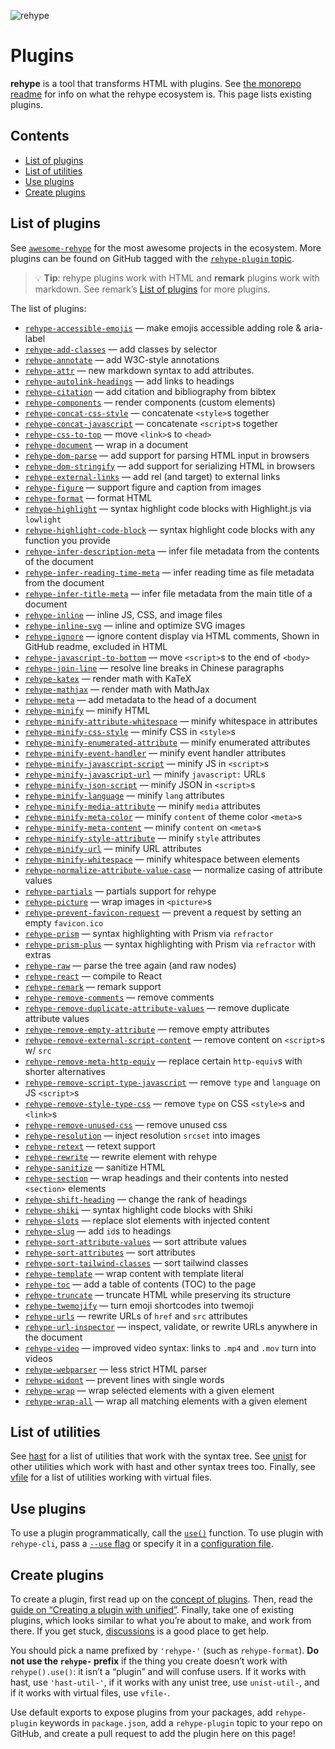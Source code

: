 ![rehype][logo]

# Plugins

**rehype** is a tool that transforms HTML with plugins.
See [the monorepo readme][rehype] for info on what the rehype ecosystem is.
This page lists existing plugins.

## Contents

*   [List of plugins](#list-of-plugins)
*   [List of utilities](#list-of-utilities)
*   [Use plugins](#use-plugins)
*   [Create plugins](#create-plugins)

## List of plugins

See [`awesome-rehype`][awesome-rehype] for the most awesome projects in the
ecosystem.
More plugins can be found on GitHub tagged with the
[`rehype-plugin` topic][topic].

> 💡 **Tip**: rehype plugins work with HTML and **remark** plugins work with
> markdown.
> See remark’s [List of plugins][remark-plugins] for more plugins.

The list of plugins:

*   [`rehype-accessible-emojis`](https://github.com/GaiAma/Coding4GaiAma/tree/HEAD/packages/rehype-accessible-emojis)
    — make emojis accessible adding role & aria-label
*   [`rehype-add-classes`](https://github.com/martypdx/rehype-add-classes)
    — add classes by selector
*   [`rehype-annotate`](https://github.com/baldurbjarnason/rehype-annotate)
    — add W3C-style annotations
*   [`rehype-attr`](https://github.com/jaywcjlove/rehype-attr)
    — new markdown syntax to add attributes.
*   [`rehype-autolink-headings`](https://github.com/rehypejs/rehype-autolink-headings)
    — add links to headings
*   [`rehype-citation`](https://github.com/timlrx/rehype-citation)
    — add citation and bibliography from bibtex
*   [`rehype-components`](https://github.com/marekweb/rehype-components)
    — render components (custom elements)
*   [`rehype-concat-css-style`](https://github.com/rehypejs/rehype-minify/tree/main/packages/rehype-concat-css-style)
    — concatenate `<style>`s together
*   [`rehype-concat-javascript`](https://github.com/rehypejs/rehype-minify/tree/main/packages/rehype-concat-javascript)
    — concatenate `<script>`s together
*   [`rehype-css-to-top`](https://github.com/rehypejs/rehype-minify/tree/main/packages/rehype-css-to-top)
    — move `<link>`s to `<head>`
*   [`rehype-document`](https://github.com/rehypejs/rehype-document)
    — wrap in a document
*   [`rehype-dom-parse`](https://github.com/rehypejs/rehype-dom/tree/main/packages/rehype-dom-parse)
    — add support for parsing HTML input in browsers
*   [`rehype-dom-stringify`](https://github.com/rehypejs/rehype-dom/tree/main/packages/rehype-dom-stringify)
    — add support for serializing HTML in browsers
*   [`rehype-external-links`](https://github.com/rehypejs/rehype-external-links)
    — add rel (and target) to external links
*   [`rehype-figure`](https://github.com/josestg/rehype-figure)
    — support figure and caption from images
*   [`rehype-format`](https://github.com/rehypejs/rehype-format)
    — format HTML
*   [`rehype-highlight`](https://github.com/rehypejs/rehype-highlight)
    — syntax highlight code blocks with Highlight.js via `lowlight`
*   [`rehype-highlight-code-block`](https://github.com/mapbox/rehype-highlight-code-block)
    — syntax highlight code blocks with any function you provide
*   [`rehype-infer-description-meta`](https://github.com/rehypejs/rehype-infer-description-meta)
    — infer file metadata from the contents of the document
*   [`rehype-infer-reading-time-meta`](https://github.com/rehypejs/rehype-infer-reading-time-meta)
    — infer reading time as file metadata from the document
*   [`rehype-infer-title-meta`](https://github.com/rehypejs/rehype-infer-title-meta)
    — infer file metadata from the main title of a document
*   [`rehype-inline`](https://github.com/marko-knoebl/rehype-inline)
    — inline JS, CSS, and image files
*   [`rehype-inline-svg`](https://github.com/JS-DevTools/rehype-inline-svg)
    — inline and optimize SVG images
*   [`rehype-ignore`](https://github.com/jaywcjlove/rehype-ignore)
    — ignore content display via HTML comments, Shown in GitHub readme, excluded in HTML
*   [`rehype-javascript-to-bottom`](https://github.com/rehypejs/rehype-minify/tree/main/packages/rehype-javascript-to-bottom)
    — move `<script>`s to the end of `<body>`
*   [`rehype-join-line`](https://github.com/unix/rehype-join-line)
    — resolve line breaks in Chinese paragraphs
*   [`rehype-katex`](https://github.com/remarkjs/remark-math/tree/main/packages/rehype-katex)
    — render math with KaTeX
*   [`rehype-mathjax`](https://github.com/remarkjs/remark-math/tree/main/packages/rehype-mathjax)
    — render math with MathJax
*   [`rehype-meta`](https://github.com/rehypejs/rehype-meta)
    — add metadata to the head of a document
*   [`rehype-minify`](https://github.com/rehypejs/rehype-minify)
    — minify HTML
*   [`rehype-minify-attribute-whitespace`](https://github.com/rehypejs/rehype-minify/tree/main/packages/rehype-minify-attribute-whitespace)
    — minify whitespace in attributes
*   [`rehype-minify-css-style`](https://github.com/rehypejs/rehype-minify/tree/main/packages/rehype-minify-css-style)
    — minify CSS in `<style>`s
*   [`rehype-minify-enumerated-attribute`](https://github.com/rehypejs/rehype-minify/tree/main/packages/rehype-minify-enumerated-attribute)
    — minify enumerated attributes
*   [`rehype-minify-event-handler`](https://github.com/rehypejs/rehype-minify/tree/main/packages/rehype-minify-event-handler)
    — minify event handler attributes
*   [`rehype-minify-javascript-script`](https://github.com/rehypejs/rehype-minify/tree/main/packages/rehype-minify-javascript-script)
    — minify JS in `<script>`s
*   [`rehype-minify-javascript-url`](https://github.com/rehypejs/rehype-minify/tree/main/packages/rehype-minify-javascript-url)
    — minify `javascript:` URLs
*   [`rehype-minify-json-script`](https://github.com/rehypejs/rehype-minify/tree/main/packages/rehype-minify-json-script)
    — minify JSON in `<script>`s
*   [`rehype-minify-language`](https://github.com/rehypejs/rehype-minify/tree/main/packages/rehype-minify-language)
    —  minify `lang` attributes
*   [`rehype-minify-media-attribute`](https://github.com/rehypejs/rehype-minify/tree/main/packages/rehype-minify-media-attribute)
    — minify `media` attributes
*   [`rehype-minify-meta-color`](https://github.com/rehypejs/rehype-minify/tree/main/packages/rehype-minify-meta-color)
    — minify `content` of theme color `<meta>`s
*   [`rehype-minify-meta-content`](https://github.com/rehypejs/rehype-minify/tree/main/packages/rehype-minify-meta-content)
    — minify `content` on `<meta>`s
*   [`rehype-minify-style-attribute`](https://github.com/rehypejs/rehype-minify/tree/main/packages/rehype-minify-style-attribute)
    — minify `style` attributes
*   [`rehype-minify-url`](https://github.com/rehypejs/rehype-minify/tree/main/packages/rehype-minify-url)
    — minify URL attributes
*   [`rehype-minify-whitespace`](https://github.com/rehypejs/rehype-minify/tree/main/packages/rehype-minify-whitespace)
    — minify whitespace between elements
*   [`rehype-normalize-attribute-value-case`](https://github.com/rehypejs/rehype-minify/tree/main/packages/rehype-normalize-attribute-value-case)
    — normalize casing of attribute values
*   [`rehype-partials`](https://github.com/mrzmmr/rehype-partials)
    — partials support for rehype
*   [`rehype-picture`](https://github.com/rehypejs/rehype-picture)
    — wrap images in `<picture>`s
*   [`rehype-prevent-favicon-request`](https://github.com/rehypejs/rehype-minify/tree/main/packages/rehype-prevent-favicon-request)
    — prevent a request by setting an empty `favicon.ico`
*   [`rehype-prism`](https://github.com/mapbox/rehype-prism)
    — syntax highlighting with Prism via `refractor`
*   [`rehype-prism-plus`](https://github.com/timlrx/rehype-prism-plus)
    — syntax highlighting with Prism via `refractor` with extras
*   [`rehype-raw`](https://github.com/rehypejs/rehype-raw)
    — parse the tree again (and raw nodes)
*   [`rehype-react`](https://github.com/rehypejs/rehype-react)
    — compile to React
*   [`rehype-remark`](https://github.com/rehypejs/rehype-remark)
    — remark support
*   [`rehype-remove-comments`](https://github.com/rehypejs/rehype-minify/tree/main/packages/rehype-remove-comments)
    — remove comments
*   [`rehype-remove-duplicate-attribute-values`](https://github.com/rehypejs/rehype-minify/tree/main/packages/rehype-remove-duplicate-attribute-values)
    — remove duplicate attribute values
*   [`rehype-remove-empty-attribute`](https://github.com/rehypejs/rehype-minify/tree/main/packages/rehype-remove-empty-attribute)
    — remove empty attributes
*   [`rehype-remove-external-script-content`](https://github.com/rehypejs/rehype-minify/tree/main/packages/rehype-remove-external-script-content)
    — remove content on `<script>`s w/ `src`
*   [`rehype-remove-meta-http-equiv`](https://github.com/rehypejs/rehype-minify/tree/main/packages/rehype-remove-meta-http-equiv)
    — replace certain `http-equiv`s with shorter alternatives
*   [`rehype-remove-script-type-javascript`](https://github.com/rehypejs/rehype-minify/tree/main/packages/rehype-remove-script-type-javascript)
    — remove `type` and `language` on JS `<script>`s
*   [`rehype-remove-style-type-css`](https://github.com/rehypejs/rehype-minify/tree/main/packages/rehype-remove-style-type-css)
    — remove `type` on CSS `<style>`s and `<link>`s
*   [`rehype-remove-unused-css`](https://github.com/nzt/rehype-remove-unused-css)
    — remove unused css
*   [`rehype-resolution`](https://github.com/michaelnisi/rehype-resolution)
    — inject resolution `srcset` into images
*   [`rehype-retext`](https://github.com/rehypejs/rehype-retext)
    — retext support
*   [`rehype-rewrite`](https://github.com/jaywcjlove/rehype-rewrite)
    — rewrite element with rehype
*   [`rehype-sanitize`](https://github.com/rehypejs/rehype-sanitize)
    — sanitize HTML
*   [`rehype-section`](https://github.com/agentofuser/rehype-section)
    — wrap headings and their contents into nested `<section>` elements
*   [`rehype-shift-heading`](https://github.com/rehypejs/rehype-shift-heading)
    — change the rank of headings
*   [`rehype-shiki`](https://github.com/rsclarke/rehype-shiki)
    — syntax highlight code blocks with Shiki
*   [`rehype-slots`](https://github.com/marekweb/rehype-slots)
    — replace slot elements with injected content
*   [`rehype-slug`](https://github.com/rehypejs/rehype-slug)
    — add `id`s to headings
*   [`rehype-sort-attribute-values`](https://github.com/rehypejs/rehype-minify/tree/main/packages/rehype-sort-attribute-values)
    — sort attribute values
*   [`rehype-sort-attributes`](https://github.com/rehypejs/rehype-minify/tree/main/packages/rehype-sort-attributes)
    — sort attributes
*   [`rehype-sort-tailwind-classes`](https://github.com/bitcrowd/rehype-sort-tailwind-classes)
    — sort tailwind classes
*   [`rehype-template`](https://github.com/nzt/rehype-template)
    — wrap content with template literal
*   [`rehype-toc`](https://github.com/JS-DevTools/rehype-toc)
    — add a table of contents (TOC) to the page
*   [`rehype-truncate`](https://github.com/luk707/rehype-truncate)
    — truncate HTML while preserving its structure
*   [`rehype-twemojify`](https://github.com/cliid/rehype-twemojify)
    — turn emoji shortcodes into twemoji
*   [`rehype-urls`](https://github.com/brechtcs/rehype-urls)
    — rewrite URLs of `href` and `src` attributes
*   [`rehype-url-inspector`](https://github.com/JS-DevTools/rehype-url-inspector)
    — inspect, validate, or rewrite URLs anywhere in the document
*   [`rehype-video`](https://jaywcjlove.github.io/rehype-video)
    — improved video syntax: links to `.mp4` and `.mov` turn into videos
*   [`rehype-webparser`](https://github.com/Prettyhtml/prettyhtml/tree/HEAD/packages/rehype-webparser)
    — less strict HTML parser
*   [`rehype-widont`](https://github.com/radiojhero/rehype-widont)
    — prevent lines with single words
*   [`rehype-wrap`](https://github.com/mrzmmr/rehype-wrap)
    — wrap selected elements with a given element
*   [`rehype-wrap-all`](https://github.com/florentb/rehype-wrap-all)
    — wrap all matching elements with a given element

## List of utilities

See [hast][hast-util] for a list of utilities that work with the syntax tree.
See [unist][unist-util] for other utilities which work with hast and other
syntax trees too.
Finally, see [vfile][vfile-util] for a list of utilities working with virtual
files.

## Use plugins

To use a plugin programmatically, call the [`use()`][unified-use] function.
To use plugin with `rehype-cli`, pass a [`--use` flag][unified-args-use] or
specify it in a [configuration file][config-file-use].

## Create plugins

To create a plugin, first read up on the [concept of plugins][unified-plugins].
Then, read the [guide on “Creating a plugin with unified”][guide].
Finally, take one of existing plugins, which looks similar to what you’re about
to make, and work from there.
If you get stuck, [discussions][] is a good place to get help.

You should pick a name prefixed by `'rehype-'` (such as `rehype-format`).
**Do not use the `rehype-` prefix** if the thing you create doesn’t work with
`rehype().use()`: it isn’t a “plugin” and will confuse users.
If it works with hast, use `'hast-util-'`, if it works with any unist tree, use
`unist-util-`, and if it works with virtual files, use `vfile-`.

Use default exports to expose plugins from your packages, add `rehype-plugin`
keywords in `package.json`, add a `rehype-plugin` topic to your repo on GitHub,
and create a pull request to add the plugin here on this page!

<!--Definitions:-->

[logo]: https://raw.githubusercontent.com/rehypejs/rehype/cb624bd/logo.svg?sanitize=true

[rehype]: https://github.com/rehypejs/rehype

[awesome-rehype]: https://github.com/rehypejs/awesome-rehype

[topic]: https://github.com/topics/rehype-plugin

[hast-util]: https://github.com/syntax-tree/hast#list-of-utilities

[unist-util]: https://github.com/syntax-tree/unist#unist-utilities

[vfile-util]: https://github.com/vfile/vfile#utilities

[unified-use]: https://github.com/unifiedjs/unified#processoruseplugin-options

[unified-args-use]: https://github.com/unifiedjs/unified-args#--use-plugin

[config-file-use]: https://github.com/unifiedjs/unified-engine/blob/main/doc/configure.md#plugins

[unified-plugins]: https://github.com/unifiedjs/unified#plugin

[guide]: https://unifiedjs.com/learn/guide/create-a-plugin/

[discussions]: https://github.com/rehypejs/rehype/discussions

[remark-plugins]: https://github.com/remarkjs/remark/blob/main/doc/plugins.md#list-of-plugins
